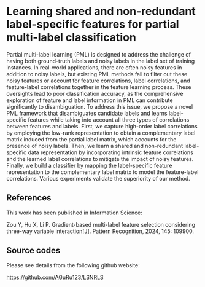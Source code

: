 # Learning shared and non-redundant label-specific features for partial multi-label classification
<P>
  Partial multi-label learning (PML) is designed to address the challenge of having both ground-truth labels and noisy labels in the label set of training instances. In real-world applications, there are often noisy features in addition to noisy labels, but existing PML methods fail to filter out these noisy features or account for feature correlations, label correlations, and feature-label correlations together in the feature learning process. These oversights lead to poor classification accuracy, as the comprehensive exploration of feature and label information in PML can contribute significantly to disambiguation. To address this issue, we propose a novel PML framework that disambiguates candidate labels and learns label-specific features while taking into account all three types of correlations between features and labels. First, we capture high-order label correlations by employing the low-rank representation to obtain a complementary label matrix induced from the partial label matrix, which accounts for the presence of noisy labels. Then, we learn a shared and non-redundant label-specific data representation by incorporating intrinsic feature correlations and the learned label correlations to mitigate the impact of noisy features. Finally, we build a classifier by mapping the label-specific feature representation to the complementary label matrix to model the feature-label correlations. Various experiments validate the superiority of our method.
</P>

<H2>References</H2>
This work has been published in Information Science:
<P>
  Zou Y, Hu X, Li P. Gradient-based multi-label feature selection considering three-way variable interaction[J]. Pattern Recognition, 2024, 145: 109900.
</P>

<H2>Source codes</H2>
Please see details from the following github website:

https://github.com/AGuRu123/LSNRLS
